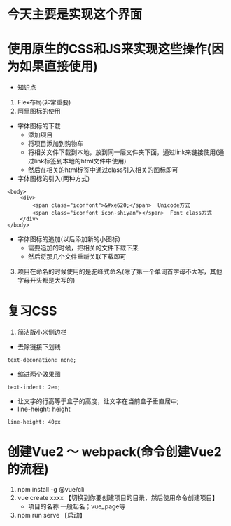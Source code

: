 # 今天主要是实现这个界面
# 使用原生的CSS和JS来实现这些操作(因为如果直接使用)
- 知识点
1. Flex布局(非常重要)
2. 阿里图标的使用
- 字体图标的下载
    - 添加项目
    - 将项目添加到购物车
    - 将相关文件下载到本地，放到同一层文件夹下面，通过link来链接使用(通过link标签到本地的html文件中使用)
    - 然后在相关的html标签中通过class引入相关的图标即可
- 字体图标的引入(两种方式)
```
<body>
    <div>
        <span class="iconfont">&#xe620;</span>  Unicode方式
        <span class="iconfont icon-shiyan"></span>  Font class方式
    </div>
</body>
```
- 字体图标的追加(以后添加新的小图标)
    - 需要追加的时候，把相关的文件下载下来
    - 然后将那几个文件重新关联下载即可
3. 项目在命名的时候使用的是驼峰式命名(除了第一个单词首字母不大写，其他字母开头都是大写的)

# 复习CSS
1. 简洁版小米侧边栏
- 去除链接下划线
```
text-decoration: none;
```
- 缩进两个效果图
```
text-indent: 2em;
```
- 让文字的行高等于盒子的高度，让文字在当前盒子垂直居中;
- line-height: height
```
line-height: 40px
```
# 创建Vue2 ～ webpack(命令创建Vue2的流程)
1. npm install -g @vue/cli
2. vue create xxxx 【切换到你要创建项目的目录，然后使用命令创建项目】
    - 项目的名称 一般起名；vue_page等
3. npm run serve 【启动】



